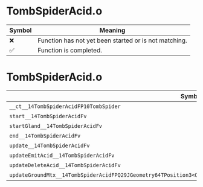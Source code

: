 # TombSpiderAcid.o
| Symbol | Meaning 
| ------------- | ------------- 
| :x: | Function has not yet been started or is not matching. 
| :white_check_mark: | Function is completed. 


# TombSpiderAcid.o
| Symbol | Decompiled? |
| ------------- | ------------- |
| `__ct__14TombSpiderAcidFP10TombSpider` | :x: |
| `start__14TombSpiderAcidFv` | :x: |
| `startGland__14TombSpiderAcidFv` | :x: |
| `end__14TombSpiderAcidFv` | :x: |
| `update__14TombSpiderAcidFv` | :x: |
| `updateEmitAcid__14TombSpiderAcidFv` | :x: |
| `updateDeleteAcid__14TombSpiderAcidFv` | :x: |
| `updateGroundMtx__14TombSpiderAcidFPQ29JGeometry64TPosition3<Q29JGeometry38TMatrix34<Q29JGeometry13SMatrix34C<f>>>PA4_f` | :x: |
